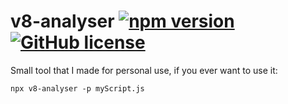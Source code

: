 # v8-analyser [![npm version](http://img.shields.io/npm/v/v8-analyser.svg?style=flat)](https://npmjs.org/package/v8-analyser "View this project on npm") [![GitHub license](https://img.shields.io/github/license/quentingruber/v8-analyser.svg)](https://github.com/quentingruber/v8-analyser/blob/master/LICENSE)


Small tool that I made for personal use, if you ever want to use it:

`npx v8-analyser -p myScript.js`